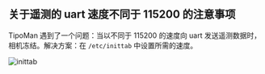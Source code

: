 ## 关于遥测的 uart 速度不同于 115200 的注意事项 
TipoMan 遇到了一个问题：当以不同于 115200 的速度向 uart 发送遥测数据时，相机冻结。解决方案：在 `/etc/inittab` 中设置所需的速度。

![inittab](notes_files/baud38400.jpg)
